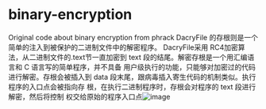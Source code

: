 # binary-encryption
Original code about binary encryption from phrack
DacryFile 的存根则是一个简单的注入到被保护的二进制文件中的解密程序。 
DacryFile采用 RC4加密算法，从二进制文件的.text节一直加密到 text 
段的结尾。解密存根是一个用汇编语言和 C 语言写的简单程序，并不具备 
用户级执行的功能，只能够对加密过的代码进行解密。存根会被插入到 data 
段末尾，跟病毒插入寄生代码的机制类似。执行程序的入口点会被指向存 
根，在执行二进制程序时，存根会对程序的 text 段进行解密，然后将控制 
权交给原始的程序入口点![image](https://user-images.githubusercontent.com/40137669/155923273-459bf2ca-c106-404d-95c0-1c928e011858.png)
